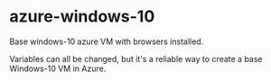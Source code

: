 # azure-windows-10
Base windows-10 azure VM with browsers installed.

Variables can all be changed, but it's a reliable way to create a base Windows-10 VM in Azure.
